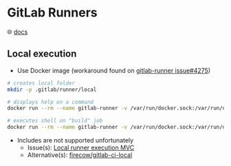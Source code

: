 # GitLab Runners

🌐 [docs](https://docs.gitlab.com/runner/)

## Local execution

* Use Docker image (workaround found on [gitlab-runner issue#4275](https://gitlab.com/gitlab-org/gitlab-runner/-/issues/4275))

```bash
# creates local folder
mkdir -p .gitlab/runner/local

# displays help on a command
docker run --rm --name gitlab-runner -v /var/run/docker.sock:/var/run/docker.sock -v $PWD/.gitlab/runner/local/config:/etc/gitlab-runner -v $PWD:$PWD --workdir $PWD gitlab/gitlab-runner exec help

# executes shell on "build" job
docker run --rm --name gitlab-runner -v /var/run/docker.sock:/var/run/docker.sock -v $PWD/.gitlab/runner/local/config:/etc/gitlab-runner -v $PWD:$PWD --workdir $PWD gitlab/gitlab-runner exec shell build
```

* Includes are not supported unfortunately
  * Issue(s): [Local runner execution MVC](https://gitlab.com/gitlab-org/gitlab-runner/-/issues/2797)
  * Alternative(s): [firecow/gitlab-ci-local](https://github.com/firecow/gitlab-ci-local)
